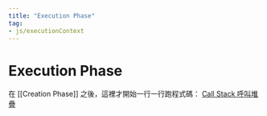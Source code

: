 ```yaml
---
title: "Execution Phase"
tag: 
- js/executionContext
---
```

# Execution Phase
在 [[Creation Phase]] 之後，這裡才開始一行一行跑程式碼： [Call Stack 呼叫堆疊](Call%20Stack%20呼叫堆疊.md)

